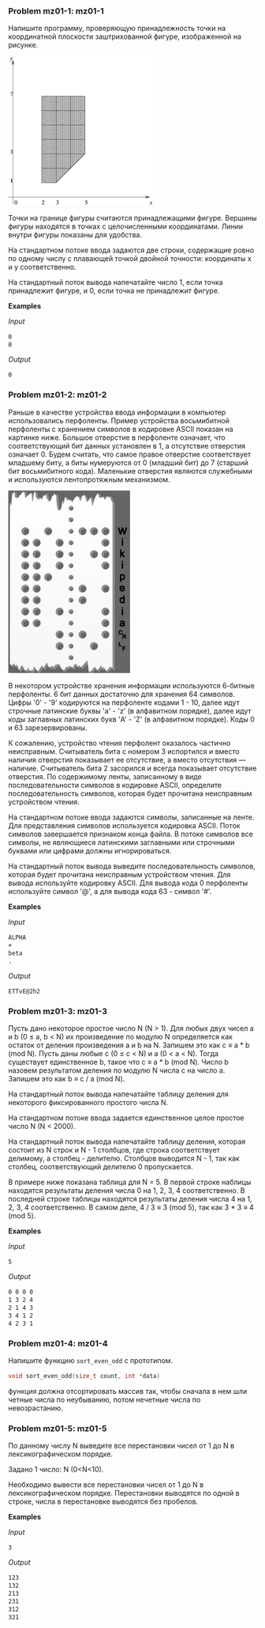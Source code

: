 ### Problem mz01-1: mz01-1

Напишите программу, проверяющую принадлежность точки на координатной плоскости заштрихованной фигуре, изображенной на рисунке.

![](figure.png)

Точки на границе фигуры считаются принадлежащими фигуре. Вершины фигуры находятся в точках с целочисленными координатами. Линии внутри фигуры показаны для удобства.

На стандартном потоке ввода задаются две строки, содержащие ровно по одному числу с плавающей точкой двойной точности: координаты x и y соответственно.

На стандартный поток вывода напечатайте число 1, если точка принадлежит фигуре, и 0, если точка не принадлежит фигуре.

**Examples**

_Input_

```
0  
0
```

_Output_

```
0
```

### Problem mz01-2: mz01-2

Раньше в качестве устройства ввода информации в компьютер использовались перфоленты. Пример устройства восьмибитной перфоленты с хранением символов в кодировке ASCII показан на картинке ниже. Большое отверстие в перфоленте означает, что соответствующий бит данных установлен в 1, а отсутствие отверстия означает 0. Будем считать, что самое правое отверстие соответствует младшему биту, а биты нумеруются от 0 (младший бит) до 7 (старший бит восьмибитного кода). Маленькие отверстия являются служебными и используются лентопротяжным механизмом.

![](perforate.png)

В некотором устройстве хранения информации используются 6-битные перфоленты. 6 бит данных достаточно для хранения 64 символов. Цифры '0' - '9' кодируются на перфоленте кодами 1 - 10, далее идут строчные латинские буквы 'a' - 'z' (в алфавитном порядке), далее идут коды заглавных латинских букв 'A' - 'Z' (в алфавитном порядке). Коды 0 и 63 зарезервированы.

К сожалению, устройство чтения перфолент оказалось частично неисправным. Считыватель бита с номером 3 испортился и вместо наличия отверстия показывает ее отсутствие, а вместо отсутствия — наличие. Считыватель бита 2 засорился и всегда показывает отсутствие отверстия. По содержимому ленты, записанному в виде последовательности символов в кодировке ASCII, определите последовательность символов, которая будет прочитана неисправным устройством чтения.

На стандартном потоке ввода задаются символы, записанные на ленте. Для представления символов используется кодировка ASCII. Поток символов завершается признаком конца файла. В потоке символов все символы, не являющиеся латинскими заглавными или строчными буквами или цифрами должны игнорироваться.

На стандартный поток вывода выведите последовательность символов, которая будет прочитана неисправным устройством чтения. Для вывода используйте кодировку ASCII. Для вывода кода 0 перфоленты используйте символ '@', а для вывода кода 63 - символ '#'.

**Examples**

_Input_

```
ALPHA
+
beta
.
```

_Output_

```
ETTvE@2h2
```

### Problem mz01-3: mz01-3

Пусть дано некоторое простое число N (N > 1). Для любых двух чисел a и b (0 ≤ a, b < N) их произведение по модулю N определяется как остаток от деления произведения a и b на N. Запишем это как c ≡ a * b (mod N). Пусть даны любые c (0 ≤ c < N) и a (0 < a < N). Тогда существует единственное b, такое что c ≡ a * b (mod N). Число b назовем результатом деления по модулю N числа c на число a. Запишем это как b ≡ c / a (mod N).

На стандартный поток вывода напечатайте таблицу деления для некоторого фиксированного простого числа N.

На стандартном потоке ввода задается единственное целое простое число N (N < 2000).

На стандартный поток вывода напечатайте таблицу деления, которая состоит из N строк и N - 1 столбцов, где строка соответствует делимому, а столбец - делителю. Столбцов выводится N - 1, так как столбец, соответствующий делителю 0 пропускается.

В примере ниже показана таблица для N = 5. В первой строке наблицы находятся результаты деления числа 0 на 1, 2, 3, 4 соответственно. В последней строке таблицы находятся результаты деления числа 4 на 1, 2, 3, 4 соответственно. В самом деле, 4 / 3 ≡ 3 (mod 5), так как 3 * 3 ≡ 4 (mod 5).

**Examples**

_Input_

```
5
```

_Output_

```
0 0 0 0
1 3 2 4
2 1 4 3
3 4 1 2
4 2 3 1
```

### Problem mz01-4: mz01-4

Напишите функцию ```sort_even_odd``` с прототипом.

```c
void sort_even_odd(size_t count, int *data)
```

функция должна отсортировать массив так, чтобы сначала в нем шли четные числа по неубыванию, потом нечетные числа по невозрастанию.

### Problem mz01-5: mz01-5

По данному числу N выведите все перестановки чисел от 1 до N в лексикографическом порядке.

Задано 1 число: N (0<N<10).

Необходимо вывести все перестановки чисел от 1 до N в лексикографическом порядке. Перестановки выводятся по одной в строке, числа в перестановке выводятся без пробелов.

**Examples**

_Input_

```
3
```

_Output_

```
123
132
213
231
312
321
```

